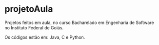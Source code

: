 # projetoAula

Projetos feitos em aula, no curso Bacharelado em Engenharia de Software no Instituto Federal de Goiás.

Os códigos estão em: Java, C e Python.
